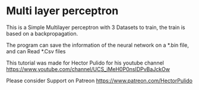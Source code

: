 # Multi layer perceptron
This is a Simple Multilayer perceptron with 3 Datasets to train, the train is based on a backpropagation.

The program can save the information of the neural network on a *.bin file, and can Read *.Csv files

This tutorial was made for Hector Pulido for his youtube channel 
https://www.youtube.com/channel/UCS_iMeH0P0nsIDPvBaJckOw

Please consider Support on Patreon https://www.patreon.com/HectorPulido
